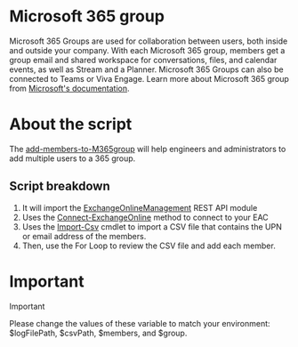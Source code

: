 # Microsoft 365 group
Microsoft 365 Groups are used for collaboration between users, both inside and outside your company. With each Microsoft 365 group, members get a group email and shared workspace for conversations, files, and calendar events, as well as Stream and a Planner. Microsoft 365 Groups can also be connected to Teams or Viva Engage. Learn more about Microsoft 365 group from [Microsoft's documentation](https://learn.microsoft.com/en-us/microsoft-365/admin/create-groups/compare-groups?view=o365-worldwide#microsoft-365-groups).

# About the script
The [add-members-to-M365group](add-members-to-M365group.ps1) will help engineers and administrators to add multiple users to a 365 group. 
## Script breakdown
1. It will import the [ExchangeOnlineManagement](https://learn.microsoft.com/en-us/powershell/exchange/exchange-online-powershell-v2?view=exchange-ps) REST API module
2. Uses the [Connect-ExchangeOnline](https://learn.microsoft.com/en-us/powershell/module/exchange/connect-exchangeonline?view=exchange-ps) method to connect to your EAC
3. Uses the [Import-Csv](https://learn.microsoft.com/en-us/powershell/module/microsoft.powershell.utility/import-csv?view=powershell-7.4) cmdlet to import a CSV file that contains the UPN or email address of the members.
4. Then, use the For Loop to review the CSV file and add each member.

# Important
>[!important]
>Please change the values of these variable to match your environment: $logFilePath, $csvPath, $members, and $group.
